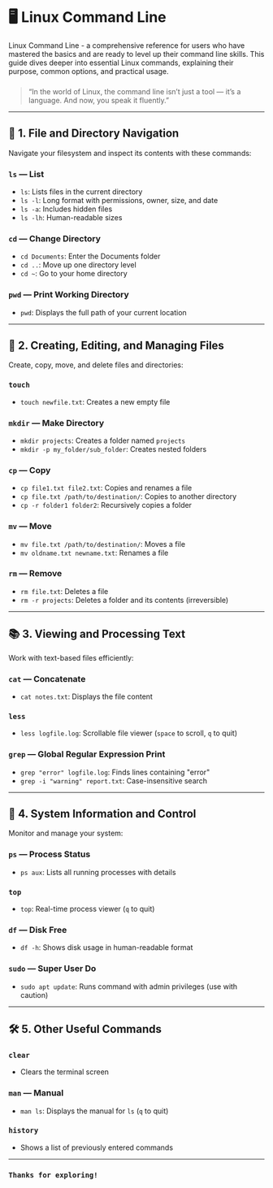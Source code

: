 #                                                                                🖥️ Linux Command Line 

Linux Command Line - a comprehensive reference for users who have mastered the basics and are ready to level up their command line skills. This guide dives deeper into essential Linux commands, explaining their purpose, common options, and practical usage.
### 
> “In the world of Linux, the command line isn’t just a tool — it’s a language. And now, you speak it fluently.” 

---

## 📁 1. File and Directory Navigation

Navigate your filesystem and inspect its contents with these commands:

### `ls` — List
- `ls`: Lists files in the current directory
- `ls -l`: Long format with permissions, owner, size, and date
- `ls -a`: Includes hidden files
- `ls -lh`: Human-readable sizes

### `cd` — Change Directory
- `cd Documents`: Enter the Documents folder
- `cd ..`: Move up one directory level
- `cd ~`: Go to your home directory

### `pwd` — Print Working Directory
- `pwd`: Displays the full path of your current location

---

## 📄 2. Creating, Editing, and Managing Files

Create, copy, move, and delete files and directories:

### `touch`
- `touch newfile.txt`: Creates a new empty file

### `mkdir` — Make Directory
- `mkdir projects`: Creates a folder named `projects`
- `mkdir -p my_folder/sub_folder`: Creates nested folders

### `cp` — Copy
- `cp file1.txt file2.txt`: Copies and renames a file
- `cp file.txt /path/to/destination/`: Copies to another directory
- `cp -r folder1 folder2`: Recursively copies a folder

### `mv` — Move
- `mv file.txt /path/to/destination/`: Moves a file
- `mv oldname.txt newname.txt`: Renames a file

### `rm` — Remove
- `rm file.txt`: Deletes a file
- `rm -r projects`: Deletes a folder and its contents (irreversible)

---

## 📚 3. Viewing and Processing Text

Work with text-based files efficiently:

### `cat` — Concatenate
- `cat notes.txt`: Displays the file content

### `less`
- `less logfile.log`: Scrollable file viewer (`space` to scroll, `q` to quit)

### `grep` — Global Regular Expression Print
- `grep "error" logfile.log`: Finds lines containing "error"
- `grep -i "warning" report.txt`: Case-insensitive search

---

## 🧠 4. System Information and Control

Monitor and manage your system:

### `ps` — Process Status
- `ps aux`: Lists all running processes with details

### `top`
- `top`: Real-time process viewer (`q` to quit)

### `df` — Disk Free
- `df -h`: Shows disk usage in human-readable format

### `sudo` — Super User Do
- `sudo apt update`: Runs command with admin privileges (use with caution)

---

## 🛠️ 5. Other Useful Commands

### `clear`
- Clears the terminal screen

### `man` — Manual
- `man ls`: Displays the manual for `ls` (`q` to quit)

### `history`
- Shows a list of previously entered commands

---

### `Thanks for exploring!`
